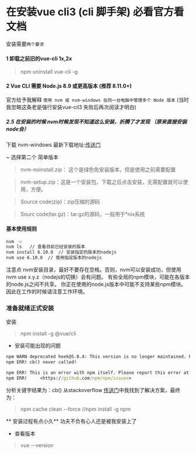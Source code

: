 # 在安装vue cli3 (cli 脚手架) 必看官方看文档 
安装需要`两个要求`  

#### 1 卸载之前旧的vue-cli 1x,2x
>npm uninstall vue-cli -g  

#### 2 Vue CLI 需要 Node.js 8.9 或更高版本 (推荐 8.11.0+) 
官方给予我解释 `使用 nvm 或 nvm-windows 在同一台电脑中管理多个 Node 版本` (当时我忽略这条老是强行安装vue-cil3 失败后再次阅读才明白)

##### 2.5 在安装的时候 nvm时候发现不知道这么安装，折腾了才发现 （原来直接安装node会）

下载
nvm-windows 最新下载地址:[传送门](https://github.com/coreybutler/nvm-windows/releases "官方地址")


~ 选择第二个 简单版本

>nvm-noinstall.zip： 这个是绿色免安装版本，但是使用之前需要配置

>nvm-setup.zip：这是一个安装包，下载之后点击安装，无需配置就可以使用，方便。

>Source code(zip)：zip压缩的源码

>Sourc code(tar.gz)：tar.gz的源码，一般用于*nix系统 

#### 基本使用规则
```cmd
nvm -v
nvm ls   // 查看目前已经安装的版本
nvm install 6.10.0  // 安装指定的版本的nodejs
nvm use 6.10.0  // 使用指定版本的nodejs
```

注意点
nvm安装目录，最好不要存在空格。否则，nvm可以安装成功，但使用nvm use x.y.z（nodejs的切换）会有问题。
有些全局的npm模块，可能在各版本的node.js之间不共享。
你正在使用的node.js版本中可能不支持某些npm模块。因此在工作的时候请注意工作环境。 


### 准备就绪正式安装
安装
> npm install -g @vue/cli

* 安装可能出现的问题
```cmd
npm WARN deprecated hoek@5.0.4: This version is no longer maintained. Please upgrade to the latest version.
npm ERR! cb() never called!

npm ERR! This is an error with npm itself. Please report this error at:
npm ERR!     <https://github.com/npm/npm/issues>
```
分析关键字结果为：cb() 
从stackoverflow [传送门](https://stackoverflow.com/questions/51525210/angular-6-npm-err-cb-never-called-when-installing-angular-cdk '解决方案')中我找到了解决方案，最终为：
 
>npm cache clean --force //npm install -g npm

** 安装过程有点小久** 功夫不负有心人还是被我安装上了

* 查看版本
> vue --version





